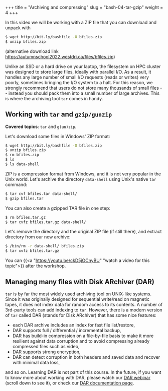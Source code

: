+++
title = "Archiving and compressing"
slug = "bash-04-tar-gzip"
weight = 4
+++

In this video we will be working with a ZIP file that you can download and unpack with

```sh
$ wget http://bit.ly/bashfile -O bfiles.zip
$ unzip bfiles.zip
```

(alternative download link https://autumnschool2022.westdri.ca/files/bfiles.zip)

Unlike an SSD or a hard drive on your laptop, the filesystem on HPC cluster was designed to store large files,
ideally with parallel I/O. As a result, it handles any large number of small I/O requests (reads or writes)
very poorly, sometimes bringing the I/O system to a halt. For this reason, we strongly recommend that users do
not store many thousands of small files -- instead you should pack them into a small number of large
archives. This is where the archiving tool `tar` comes in handy.

## Working with `tar` and `gzip/gunzip`

**Covered topics**: `tar` and `g(un)zip`.

Let's download some files in Windows' ZIP format:

```sh
$ wget http://bit.ly/bashfile -O bfiles.zip
$ unzip bfiles.zip
$ rm bfiles.zip
$ ls
$ ls data-shell
```

ZIP is a compression format from Windows, and it is not very popular in the Unix world. Let's archive the
directory `data-shell` using Unix's native `tar` command:

```sh
$ tar cvf bfiles.tar data-shell/
$ gzip bfiles.tar
```

You can also create a gzipped TAR file in one step:

```sh
$ rm bfiles.tar.gz
$ tar cvfz bfiles.tar.gz data-shell/
```

Let's remove the directory and the original ZIP file (if still there), and extract directory from our new
archive:

```sh
$ /bin/rm -r data-shell/ bfiles.zip
$ tar xvfz bfiles.tar.gz
```

<!-- > **Exercise:** Let's create a new subdirectory `~/tmp` with 1000 files inside using `touch a{000..999}` -->
<!-- > and then gzip-archive that subdirectory. -->

<!-- 04-archives.mkv -->
<!-- {{< yt ckD5jOCnyBU 63 >}} -->
You can {{<a "https://youtu.be/ckD5jOCnyBU" "watch a video for this topic">}} after the workshop.





## Managing many files with Disk ARchiver (DAR)

`tar` is by far the most widely used archiving tool on UNIX-like systems. Since it was originally
designed for sequential write/read on magnetic tapes, it does not index data for random access to its
contents. A number of 3rd-party tools can add indexing to `tar`. However, there is a modern version of
`tar` called DAR (stands for Disk ARchiver) that has some nice features:

- each DAR archive includes an index for fast file list/restore,
- DAR supports full / differential / incremental backup,
- DAR has build-in compression on a file-by-file basis to make it more resilient against data corruption
  and to avoid compressing already compressed files such as video,
- DAR supports strong encryption,
- DAR can detect corruption in both headers and saved data and recover with minimal data loss,

and so on. Learning DAR is not part of this course. In the future, if you want to know more about working with
DAR, please watch our <a href="https://westgrid.github.io/trainingMaterials/tools/rdm" target="_blank">DAR
webinar</a> (scroll down to see it), or check our <a href="https://docs.alliancecan.ca/wiki/Dar"
target="_blank">DAR documentation page</a>.
